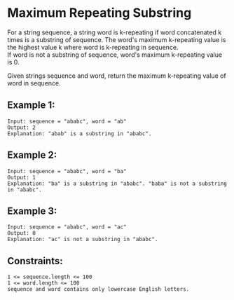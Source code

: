 # Maximum Repeating Substring
For a string sequence, a string word is k-repeating if word concatenated k times is a substring of sequence. 
The word's maximum k-repeating value is the highest value k where word is k-repeating in sequence. <br>
If word is not a substring of sequence, word's maximum k-repeating value is 0. <br>

Given strings sequence and word, return the maximum k-repeating value of word in sequence. <br>

## Example 1:
```
Input: sequence = "ababc", word = "ab"
Output: 2
Explanation: "abab" is a substring in "ababc".
```

## Example 2:
```
Input: sequence = "ababc", word = "ba"
Output: 1
Explanation: "ba" is a substring in "ababc". "baba" is not a substring in "ababc".
```

## Example 3:
```
Input: sequence = "ababc", word = "ac"
Output: 0
Explanation: "ac" is not a substring in "ababc". 
``` 

## Constraints:
```
1 <= sequence.length <= 100
1 <= word.length <= 100
sequence and word contains only lowercase English letters.
```
